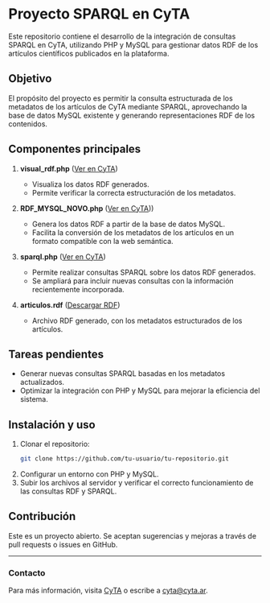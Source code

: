 # Proyecto SPARQL en CyTA

Este repositorio contiene el desarrollo de la integración de consultas SPARQL en CyTA, utilizando PHP y MySQL para gestionar datos RDF de los artículos científicos publicados en la plataforma.

## Objetivo

El propósito del proyecto es permitir la consulta estructurada de los metadatos de los artículos de CyTA mediante SPARQL, aprovechando la base de datos MySQL existente y generando representaciones RDF de los contenidos.

## Componentes principales

1. **visual_rdf.php** ([Ver en CyTA](https://cyta.com.ar/cybercyta/visual_rdf.php))  
   - Visualiza los datos RDF generados.
   - Permite verificar la correcta estructuración de los metadatos.

2. **RDF_MYSQL_NOVO.php** ([Ver en CyTA](https://cyta.com.ar/cybercyta/RDF_MYSQL_NOVO.php)))  
   - Genera los datos RDF a partir de la base de datos MySQL.
   - Facilita la conversión de los metadatos de los artículos en un formato compatible con la web semántica.

3. **sparql.php** ([Ver en CyTA](https://cyta.com.ar/cybercyta/sparql.php))  
   - Permite realizar consultas SPARQL sobre los datos RDF generados.
   - Se ampliará para incluir nuevas consultas con la información recientemente incorporada.

4. **articulos.rdf** ([Descargar RDF](https://cyta.com.ar/cybercyta/articulos.rdf))  
   - Archivo RDF generado, con los metadatos estructurados de los artículos.
   
## Tareas pendientes

- Generar nuevas consultas SPARQL basadas en los metadatos actualizados.
- Optimizar la integración con PHP y MySQL para mejorar la eficiencia del sistema.

## Instalación y uso

1. Clonar el repositorio:
   ```bash
   git clone https://github.com/tu-usuario/tu-repositorio.git
   ```
2. Configurar un entorno con PHP y MySQL.
3. Subir los archivos al servidor y verificar el correcto funcionamiento de las consultas RDF y SPARQL.

## Contribución

Este es un proyecto abierto. Se aceptan sugerencias y mejoras a través de pull requests o issues en GitHub.

---

### Contacto
Para más información, visita [CyTA](https://www.cyta.com.ar/) o escribe a cyta@cyta.ar.


